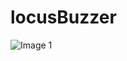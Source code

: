 # locusBuzzer

![Image 1](https://drive.google.com/file/d/1CoU8VfJr5EziP7ny4K8zfbjx339aHlDK/view?usp=drive_link)

